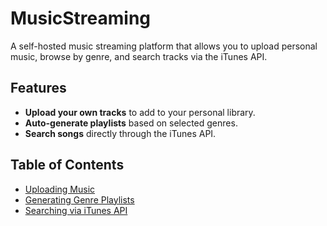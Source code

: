 # MusicStreaming

A self-hosted music streaming platform that allows you to upload personal music, browse by genre, and search tracks via the iTunes API.

## Features
- **Upload your own tracks** to add to your personal library.
- **Auto-generate playlists** based on selected genres.
- **Search songs** directly through the iTunes API.

## Table of Contents
- [Uploading Music](#uploading-music)
- [Generating Genre Playlists](#generating-genre-playlists)
- [Searching via iTunes API](#searching-via-itunes-api)


